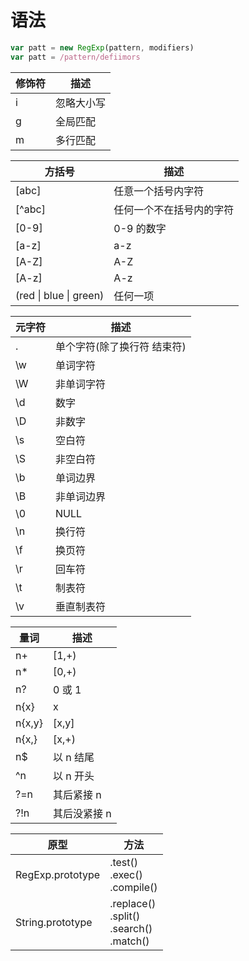 # 语法

```js
var patt = new RegExp(pattern, modifiers)
var patt = /pattern/defiimors
```

| 修饰符 | 描述       |
| ------ | ---------- |
| i      | 忽略大小写 |
| g      | 全局匹配   |
| m      | 多行匹配   |

| 方括号                         | 描述                     |
| ------------------------------ | ------------------------ |
| [abc]                          | 任意一个括号内字符       |
| [^abc]                         | 任何一个不在括号内的字符 |
| [0-9]                          | 0-9 的数字               |
| [a-z]                          | a-z                      |
| [A-Z]                          | A-Z                      |
| [A-z]                          | A-z                      |
| (red &#124; blue &#124; green) | 任何一项                 |

| 元字符 | 描述                        |
| ------ | --------------------------- |
| .      | 单个字符(除了换行符 结束符) |
| \w     | 单词字符                    |
| \W     | 非单词字符                  |
| \d     | 数字                        |
| \D     | 非数字                      |
| \s     | 空白符                      |
| \S     | 非空白符                    |
| \b     | 单词边界                    |
| \B     | 非单词边界                  |
| \0     | NULL                        |
| \n     | 换行符                      |
| \f     | 换页符                      |
| \r     | 回车符                      |
| \t     | 制表符                      |
| \v     | 垂直制表符                  |

| 量词   | 描述         |
| ------ | ------------ |
| n+     | [1,+)        |
| n\*    | [0,+)        |
| n?     | 0 或 1       |
| n{x}   | x            |
| n{x,y} | [x,y]        |
| n{x,}  | [x,+)        |
| n\$    | 以 n 结尾    |
| ^n     | 以 n 开头    |
| ?=n    | 其后紧接 n   |
| ?!n    | 其后没紧接 n |

| 原型             | 方法                                                  |
| ---------------- | ----------------------------------------------------- |
| RegExp.prototype | .test() <br> .exec() <br> .compile()                  |
| String.prototype | .replace() <br> .split() <br> .search() <br> .match() |
